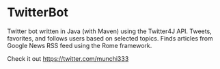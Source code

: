 # TwitterBot
Twitter bot written in Java (with Maven) using the Twitter4J API. Tweets, favorites, and follows users 
based on selected topics. Finds articles from Google News RSS feed using the Rome framework.

Check it out https://twitter.com/munchi333

